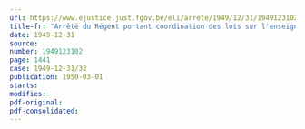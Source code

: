 ```yaml
---
url: https://www.ejustice.just.fgov.be/eli/arrete/1949/12/31/1949123102/justel
title-fr: "Arrêté du Régent portant coordination des lois sur l'enseignement moyen"
date: 1949-12-31
source:
number: 1949123102
page: 1441
case: 1949-12-31/32
publication: 1950-03-01
starts:
modifies:
pdf-original:
pdf-consolidated:
---
```


